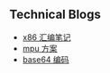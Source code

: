 ## Technical Blogs

- [x86 汇编笔记](./blog/assembly_language.md)
- [mpu 方案](./blog/mpu/mpu_solution.md)
- [base64 编码](./blog/base64_coding.md)
